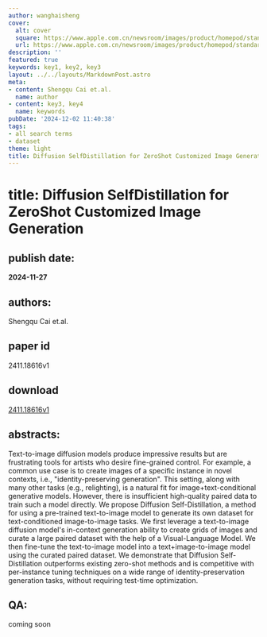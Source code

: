 ```yaml
---
author: wanghaisheng
cover:
  alt: cover
  square: https://www.apple.com.cn/newsroom/images/product/homepod/standard/Apple-HomePod-hero-230118_big.jpg.large_2x.jpg
  url: https://www.apple.com.cn/newsroom/images/product/homepod/standard/Apple-HomePod-hero-230118_big.jpg.large_2x.jpg
description: ''
featured: true
keywords: key1, key2, key3
layout: ../../layouts/MarkdownPost.astro
meta:
- content: Shengqu Cai et.al.
  name: author
- content: key3, key4
  name: keywords
pubDate: '2024-12-02 11:40:38'
tags:
- all search terms
- dataset
theme: light
title: Diffusion SelfDistillation for ZeroShot Customized Image Generation
---
```


# title: Diffusion SelfDistillation for ZeroShot Customized Image Generation 
## publish date: 
**2024-11-27** 
## authors: 
  Shengqu Cai et.al. 
## paper id
2411.18616v1
## download
[2411.18616v1](http://arxiv.org/abs/2411.18616v1)
## abstracts:
Text-to-image diffusion models produce impressive results but are frustrating tools for artists who desire fine-grained control. For example, a common use case is to create images of a specific instance in novel contexts, i.e., "identity-preserving generation". This setting, along with many other tasks (e.g., relighting), is a natural fit for image+text-conditional generative models. However, there is insufficient high-quality paired data to train such a model directly. We propose Diffusion Self-Distillation, a method for using a pre-trained text-to-image model to generate its own dataset for text-conditioned image-to-image tasks. We first leverage a text-to-image diffusion model's in-context generation ability to create grids of images and curate a large paired dataset with the help of a Visual-Language Model. We then fine-tune the text-to-image model into a text+image-to-image model using the curated paired dataset. We demonstrate that Diffusion Self-Distillation outperforms existing zero-shot methods and is competitive with per-instance tuning techniques on a wide range of identity-preservation generation tasks, without requiring test-time optimization.
## QA:
coming soon
